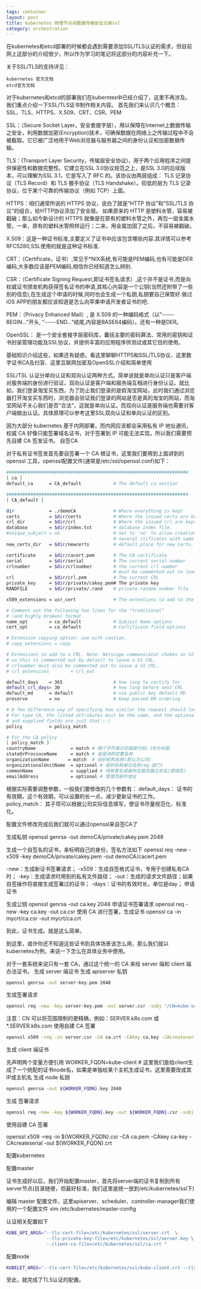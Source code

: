 ```yaml
---
tags: container
layout: post
title: kubernetes 物理节点间数据传输安全方案ssl
category: orchestration
---
```


 在kubernetes和etcd部署的时候都会遇到需要添加SSL/TLS认证的需求，但目前网上这部分的介绍很少，所以作为学习的笔记将这部分的内容补充一下。

关于SSL/TLS的支持详见：

    kubernetes 官方文档
    etcd官方文档

对于kubernetes和etcd的部署我们在kuberntes中已经介绍了，这里不再涉及。我们重点介绍一下SSL/TLS证书制作相关内容。 首先我们来认识几个概念：SSL、TLS、HTTPS、X.509、CRT、CSR、PEM

SSL：（Secure Socket Layer，安全套接字层），用以保障在Internet上数据传输之安全，利用数据加密(Encryption)技术，可确保数据在网络上之传输过程中不会被截取。它已被广泛地用于Web浏览器与服务器之间的身份认证和加密数据传输。

TLS：(Transport Layer Security，传输层安全协议)，用于两个应用程序之间提供保密性和数据完整性。它建立在SSL 3.0协议规范之上，是SSL 3.0的后续版本，可以理解为SSL 3.1，它是写入了 RFC 的。该协议由两层组成： TLS 记录协议（TLS Record）和 TLS 握手协议（TLS Handshake）。较低的层为 TLS 记录协议，位于某个可靠的传输协议（例如 TCP）上面。

HTTPS：咱们通常所说的 HTTPS 协议，说白了就是“HTTP 协议”和“SSL/TLS 协议”的组合，给HTTP协议添加了安全层。 如果原来的 HTTP 是塑料水管，容易被戳破；那么如今新设计的 HTTPS 就像是在原有的塑料水管之外，再包一层金属水管。一来，原有的塑料水管照样运行；二来，用金属加固了之后，不容易被戳破。

X.509：这是一种证书标准,主要定义了证书中应该包含哪些内容.其详情可以参考RFC5280,SSL使用的就是这种证书标准.

CRT：（Certificate，证书）,常见于*NIX系统,有可能是PEM编码,也有可能是DER编码,大多数应该是PEM编码,相信你已经知道怎么辨别.

CSR：（Certificate Signing Request,即证书签名请求）,这个并不是证书,而是向权威证书颁发机构获得签名证书的申请,其核心内容是一个公钥(当然还附带了一些别的信息),在生成这个申请的时候,同时也会生成一个私钥,私钥要自己保管好.做过iOS APP的朋友都应该知道是怎么向苹果申请开发者证书的吧.

PEM：（Privacy Enhanced Mail）, 是 X.509 的一种编码格式（以"-----BEGIN..."开头, "-----END..."结尾,内容是BASE64编码）。还有一种是DER。

OpenSSL： 是一个安全套接字层密码库，囊括主要的密码算法、常用的密钥和证书封装管理功能及SSL协议，并提供丰富的应用程序供测试或其它目的使用。

基础知识介绍这些，如果还有疑惑，看这里聊聊HTTPS和SSL/TLS协议、这里数字证书CA及扫盲、这里互联网加密及OpenSSL介绍和简单使用

SSL/TSL 认证分单向认证和双向认证两种方式。简单说就是单向认证只是客户端对服务端的身份进行验证，双向认证是客户端和服务端互相进行身份认证。就比如，我们登录淘宝买东西，为了防止我们登录的是假淘宝网站，此时我们通过浏览器打开淘宝买东西时，浏览器会验证我们登录的网站是否是真的淘宝的网站，而淘宝网站不关心我们是否“合法”，这就是单向认证。而双向认证是服务端也需要对客户端做出认证。具体原理可以参考这里SSL双向认证和单向认证的区别。

因为大部分 kubernetes 基于内网部署，而内网应该都会采用私有 IP 地址通讯，权威 CA 好像只能签署域名证书，对于签署到 IP 可能无法实现。所以我们需要预先自建 CA 签发证书。
自签CA

对于私有证书签发首先要自签署一个 CA 根证书，这里我们要用到上面讲到的 openssl 工具，openssl配置文件(通常是/etc/ssl/openssl.conf)如下：
```sh
####################################################################
[ ca ]
default_ca      = CA_default            # The default ca section

####################################################################
[ CA_default ]

dir             = ./demoCA              # Where everything is kept
certs           = $dir/certs            # Where the issued certs are kept
crl_dir         = $dir/crl              # Where the issued crl are kept
database        = $dir/index.txt        # database index file.
#unique_subject = no                    # Set to 'no' to allow creation of
                                        # several ctificates with same subject.
new_certs_dir   = $dir/newcerts         # default place for new certs.

certificate     = $dir/cacert.pem       # The CA certificate
serial          = $dir/serial           # The current serial number
crlnumber       = $dir/crlnumber        # the current crl number
                                        # must be commented out to leave a V1 CRL
crl             = $dir/crl.pem          # The current CRL
private_key     = $dir/private/cakey.pem# The private key
RANDFILE        = $dir/private/.rand    # private random number file

x509_extensions = usr_cert              # The extentions to add to the cert

# Comment out the following two lines for the "traditional"
# (and highly broken) format.
name_opt        = ca_default            # Subject Name options
cert_opt        = ca_default            # Certificate field options

# Extension copying option: use with caution.
# copy_extensions = copy

# Extensions to add to a CRL. Note: Netscape communicator chokes on V2 CRLs
# so this is commented out by default to leave a V1 CRL.
# crlnumber must also be commented out to leave a V1 CRL.
# crl_extensions        = crl_ext

default_days    = 365                   # how long to certify for
default_crl_days= 30                    # how long before next CRL
default_md      = default               # use public key default MD
preserve        = no                    # keep passed DN ordering

# A few difference way of specifying how similar the request should look
# For type CA, the listed attributes must be the same, and the optional
# and supplied fields are just that :-)
policy          = policy_match

# For the CA policy
[ policy_match ]
countryName             = match # 两个字符表示的国家代码，CN为中国
stateOrProvinceName     = match # 省或洲的完整名称
organizationName       = match  # 组织机构名称(默认为公司)
organizationalUnitName  = optional # 组织机构单元名称(eg.部门)
commonName              = supplied # 持有者名或者所在服务器主机名(即域名)
emailAddress            = optional # 管理员邮件地址
```

根据实际需要调整参数，一般我们要修改的几个参数有： default_days： 证书的有效期，这个有效期，可以设置的长一点，减少更新证书的工作。 policy_match： 其子项可以根据公司实际信息填写，使证书尽量规范化、标准化。

配置文件修改完成后我们就可以通过openssl来自签CA了

生成私钥 openssl genrsa -out demoCA/private/cakey.pem 2048

生成一个自签名的证书，来标明自己的身份，签名方法如下 openssl req -new -x509 -key demoCA/private/cakey.pem -out demoCA/cacert.pem

-new：生成新证书签署请求； -x509：生成自签格式证书，专用于创建私有CA时； -key：生成请求时用到的私有文件路径； -out：生成的请求文件路径；如果自签操作将直接生成签署过的证书； -days：证书的有效时长，单位是day；
申请证书

生成公钥 openssl genrsa -out ca.key 2048 申请证书签署请求 openssl req -new -key ca.key -out ca.csr 使用 CA 进行签署，生成证书 openssl ca -in mycrt/ca.csr -out mycrt/ca.crt

到此，证书生成。就是这么简单。

到这里，或许你还不知道这些证书到具体场景该怎么用，那么我们就以kubernetes为例，来说一下怎么在具体业务中使用。

对于一套系统来说只有一套 CA，通过这个统一的 CA 来给 server 端和 client 端办法证书。
生成 server 端证书
生成 apiserver 私钥
```sh
openssl genrsa -out server-key.pem 2048
```
生成签署请求
```sh
openssl req -new -key server-key.pem -out server.csr -subj "/CN=kube-server"
```
注意：CN 可以将范围限制的更精确，例如：SERVER.k8s.com 或 *.SERVER.k8s.com
使用自建 CA 签署
```sh
openssl x509 -req -in server.csr -CA ca.crt -CAkey ca.key -CAcreateserial -out server.crt
```
生成 client 端证书

先声明两个变量方便引用 WORKER_FQDN=kube-client # 这里我们是给client生成了一个统配的证书node名，如果是单独给某个主机生成证书，这里需要改成其IP或主机名
生成 node 私钥
```sh
openssl genrsa -out ${WORKER_FQDN}.key 2048
```
生成 签署请求
```sh
openssl req -new -key ${WORKER_FQDN}.key -out ${WORKER_FQDN}.csr -subj "/CN=${WORKER_FQDN}"
```
使用自建 CA 签署

openssl x509 -req -in ${WORKER_FQDN}.csr -CA ca.pem -CAkey ca-key -CAcreateserial -out ${WORKER_FQDN}.crt

配置kubernetes

配置master

证书生成好以后，我们开始配置master，首先将server端的证书复制到所有server节点(目录随便，但最好标准，我们这里是统一放到/etc/kubernetes/ssl下)

编辑 master 配置文件，这里apiserver、scheduler、controller-manager我们使用的一个配置文件 vim /etc/kubernetes/master-config

认证相关配置如下
```sh
KUBE_API_ARGS="--tls-cert-file=/etc/kubernetes/ssl/server.crt  \
               --tls-private-key-file=/etc/kubernetes/ssl/server.key \
               --client-ca-file=/etc/kubernetes/ssl/ca.crt "
```
配置node
```sh
KUBELET_ARGS="--tls-cert-file=/etc/kubernetes/ssl/kube-client.crt --tls-private-key-file=/etc/kubernetes/ssl/kube-client.key"
```
至此，就完成了TLS认证的配置。